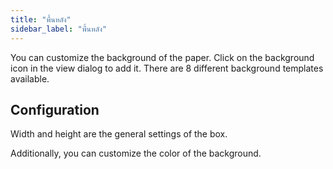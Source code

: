 ```yaml
---
title: "พื้นหลัง"
sidebar_label: "พื้นหลัง"
---
```


You can customize the background of the paper. Click on the background icon in the view dialog to add it. There are 8 different background templates available.

## Configuration

Width and height are the general settings of the box.

Additionally, you can customize the color of the background.
